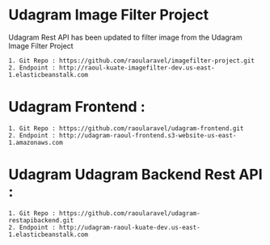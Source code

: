 # Udagram Image Filter Project
Udagram Rest API has been updated to filter image from the Udagram Image Filter Project 

    1. Git Repo : https://github.com/raoularavel/imagefilter-project.git
    2. Endpoint : http://raoul-kuate-imagefilter-dev.us-east-1.elasticbeanstalk.com

# Udagram Frontend :

    1. Git Repo : https://github.com/raoularavel/udagram-frontend.git
    2. Endpoint : http://udagram-raoul-frontend.s3-website-us-east-1.amazonaws.com
 
# Udagram Udagram Backend Rest API :

    1. Git Repo : https://github.com/raoularavel/udagram-restapibackend.git
    2. Endpoint : http://udagram-raoul-kuate-dev.us-east-1.elasticbeanstalk.com